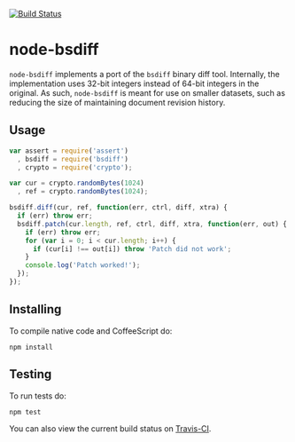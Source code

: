 [![Build Status](https://secure.travis-ci.org/mikepb/node-bsdiff.png)](http://travis-ci.org/mikepb/node-bsdiff)


# node-bsdiff

`node-bsdiff` implements a port of the `bsdiff` binary diff tool. Internally,
the implementation uses 32-bit integers instead of 64-bit integers in the
original. As such, `node-bsdiff` is meant for use on smaller datasets, such
as reducing the size of maintaining document revision history.


## Usage

```js
var assert = require('assert')
  , bsdiff = require('bsdiff')
  , crypto = require('crypto');

var cur = crypto.randomBytes(1024)
  , ref = crypto.randomBytes(1024);

bsdiff.diff(cur, ref, function(err, ctrl, diff, xtra) {
  if (err) throw err;
  bsdiff.patch(cur.length, ref, ctrl, diff, xtra, function(err, out) {
    if (err) throw err;
    for (var i = 0; i < cur.length; i++) {
      if (cur[i] !== out[i]) throw 'Patch did not work';
    }
    console.log('Patch worked!');
  });
});
```


## Installing

To compile native code and CoffeeScript do:

    npm install


## Testing

To run tests do:

    npm test

You can also view the current build status on
[Travis-CI](http://travis-ci.org/mikepb/node-bsdiff).
